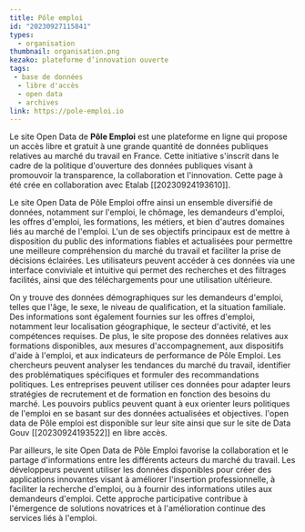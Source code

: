 ```yaml
---
title: Pôle emploi 
id: "20230927115841"
types:
  - organisation 
thumbnail: organisation.png
kezako: plateforme d’innovation ouverte
tags:
 - base de données
  - libre d'accès
  - open data
  - archives 
link: https://pole-emploi.io
---
```

Le site Open Data de **Pôle Emploi** est une plateforme en ligne qui propose un accès libre et gratuit à une grande quantité de données publiques relatives au marché du travail en France. Cette initiative s'inscrit dans le cadre de la politique d'ouverture des données publiques visant à promouvoir la transparence, la collaboration et l'innovation. Cette page à été crée en collaboration avec Etalab [[20230924193610]]. 

Le site Open Data de Pôle Emploi offre ainsi un ensemble diversifié de données, notamment sur l'emploi, le chômage, les demandeurs d'emploi, les offres d'emploi, les formations, les métiers, et bien d'autres domaines liés au marché de l'emploi.
L'un de ses objectifs principaux est de mettre à disposition du public des informations fiables et actualisées pour permettre une meilleure compréhension du marché du travail et faciliter la prise de décisions éclairées. Les utilisateurs peuvent accéder à ces données via une interface conviviale et intuitive qui permet des recherches et des filtrages facilités, ainsi que des téléchargements pour une utilisation ultérieure.

On y trouve des données démographiques sur les demandeurs d'emploi, telles que l'âge, le sexe, le niveau de qualification, et la situation familiale. Des informations sont également fournies sur les offres d'emploi, notamment leur localisation géographique, le secteur d'activité, et les compétences requises. De plus, le site propose des données relatives aux formations disponibles, aux mesures d'accompagnement, aux dispositifs d'aide à l'emploi, et aux indicateurs de performance de Pôle Emploi.
Les chercheurs peuvent analyser les tendances du marché du travail, identifier des problématiques spécifiques et formuler des recommandations politiques. Les entreprises peuvent utiliser ces données pour adapter leurs stratégies de recrutement et de formation en fonction des besoins du marché. Les pouvoirs publics peuvent quant à eux orienter leurs politiques de l'emploi en se basant sur des données actualisées et objectives. l'open data de Pôle emploi est disponible sur leur site ainsi que sur le site de Data Gouv [[20230924193522]] en libre accès.

Par ailleurs, le site Open Data de Pôle Emploi favorise la collaboration et le partage d'informations entre les différents acteurs du marché du travail. Les développeurs peuvent utiliser les données disponibles pour créer des applications innovantes visant à améliorer l'insertion professionnelle, à faciliter la recherche d'emploi, ou à fournir des informations utiles aux demandeurs d'emploi. Cette approche participative contribue à l'émergence de solutions novatrices et à l'amélioration continue des services liés à l'emploi.
